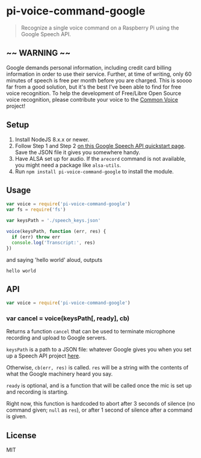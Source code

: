 # pi-voice-command-google

> Recognize a single voice command on a Raspberry Pi using the Google Speech API.

## ~~ WARNING ~~

Google demands personal information, including credit card billing information
in order to use their service. Further, at time of writing, only 60 minutes of
speech is free per month before you are charged. This is soooo far from a good
solution, but it's the best I've been able to find for free voice recognition.
To help the development of Free/Libre Open Source voice recognition, please 
contribute your voice to the [Common Voice](https://voice.mozilla.org/en) project!

## Setup

1. Install NodeJS 8.x.x or newer.
2. Follow Step 1 and Step 2 [on this Google Speech API quickstart page](https://cloud.google.com/speech-to-text/docs/quickstart-protocol). Save the JSON file it gives you somewhere handy.
3. Have ALSA set up for audio. If the `arecord` command is not available, you might need a package like `alsa-utils`.
4. Run `npm install pi-voice-command-google` to install the module.

## Usage

```js
var voice = require('pi-voice-command-google')
var fs = require('fs')

var keysPath = './speech_keys.json'

voice(keysPath, function (err, res) {
  if (err) throw err
  console.log('Transcript:', res)
})
```

and saying 'hello world' aloud, outputs

```
hello world
```

## API

```js
var voice = require('pi-voice-command-google')
```

### var cancel = voice(keysPath[, ready], cb)

Returns a function `cancel` that can be used to terminate microphone recording
and upload to Google servers.

`keysPath` is a path to a JSON file: whatever Google gives you when you set up a Speech API project
[here](https://cloud.google.com/speech-to-text/docs/quickstart-protocol).

Otherwise, `cb(err, res)` is called. `res` will be a string with the contents
of what the Google machinery heard you say.

`ready` is optional, and is a function that will be called once the mic is set
up and recording is starting.

Right now, this function is hardcoded to abort after 3 seconds of silence (no
command given; `null` as `res`), or after 1 second of silence after a command
is given.

## License

MIT

